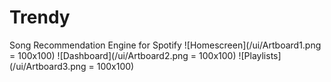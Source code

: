 # Trendy
Song Recommendation Engine for Spotify
![Homescreen](/ui/Artboard1.png = 100x100) ![Dashboard](/ui/Artboard2.png = 100x100) ![Playlists](/ui/Artboard3.png = 100x100)
